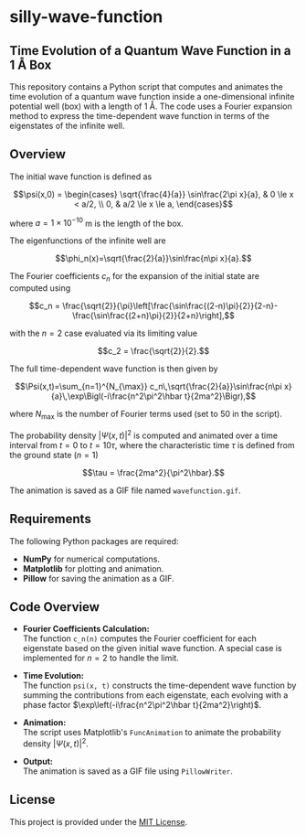 # silly-wave-function
## Time Evolution of a Quantum Wave Function in a 1 Å Box

This repository contains a Python script that computes and animates the time evolution of a quantum wave function inside a one-dimensional infinite potential well (box) with a length of 1 Å. The code uses a Fourier expansion method to express the time-dependent wave function in terms of the eigenstates of the infinite well.

## Overview

The initial wave function is defined as
```math
\psi(x,0) =
\begin{cases}
  \sqrt{\frac{4}{a}} \sin\frac{2\pi x}{a}, & 0 \le x < a/2, \\
  0, & a/2 \le x \le a,
\end{cases}
```
where $a = 1 \times 10^{-10}$ m is the length of the box.

The eigenfunctions of the infinite well are
```math
\phi_n(x)=\sqrt{\frac{2}{a}}\sin\frac{n\pi x}{a}.
```
The Fourier coefficients $c_n$ for the expansion of the initial state are computed using
```math
c_n = \frac{\sqrt{2}}{\pi}\left[\frac{\sin\frac{(2-n)\pi}{2}}{2-n}-\frac{\sin\frac{(2+n)\pi}{2}}{2+n}\right],
```
with the $n=2$ case evaluated via its limiting value
```math
c_2 = \frac{\sqrt{2}}{2}.
```

The full time-dependent wave function is then given by
```math
\Psi(x,t)=\sum_{n=1}^{N_{\max}} c_n\,\sqrt{\frac{2}{a}}\sin\frac{n\pi x}{a}\,\exp\Bigl(-i\frac{n^2\pi^2\hbar t}{2ma^2}\Bigr),
```
where $N_{\max}$ is the number of Fourier terms used (set to 50 in the script).

The probability density $|\Psi(x,t)|^2$ is computed and animated over a time interval from $t=0$ to $t=10\tau$, where the characteristic time $\tau$ is defined from the ground state ($n=1$)
```math
\tau = \frac{2ma^2}{\pi^2\hbar}.
```

The animation is saved as a GIF file named `wavefunction.gif`.

## Requirements

The following Python packages are required:
- **NumPy** for numerical computations.
- **Matplotlib** for plotting and animation.
- **Pillow** for saving the animation as a GIF.

## Code Overview

- **Fourier Coefficients Calculation:**  
  The function `c_n(n)` computes the Fourier coefficient for each eigenstate based on the given initial wave function. A special case is implemented for $n=2$ to handle the limit.

- **Time Evolution:**  
  The function `psi(x, t)` constructs the time-dependent wave function by summing the contributions from each eigenstate, each evolving with a phase factor $\exp\left(-i\frac{n^2\pi^2\hbar t}{2ma^2}\right)$.

- **Animation:**  
  The script uses Matplotlib's `FuncAnimation` to animate the probability density $|\Psi(x,t)|^2$.

- **Output:**  
  The animation is saved as a GIF file using `PillowWriter`.

## License

This project is provided under the [MIT License](LICENSE).
